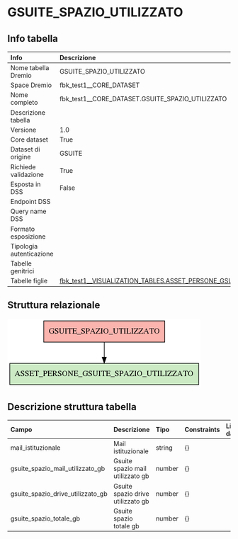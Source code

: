 # GSUITE_SPAZIO_UTILIZZATO

## Info tabella

| Info                     | Descrizione                                                                                                                                                   |
|:-------------------------|:--------------------------------------------------------------------------------------------------------------------------------------------------------------|
| Nome tabella Dremio      | GSUITE_SPAZIO_UTILIZZATO                                                                                                                                      |
| Space Dremio             | fbk_test1__CORE_DATASET                                                                                                                                       |
| Nome completo            | fbk_test1__CORE_DATASET.GSUITE_SPAZIO_UTILIZZATO                                                                                                              |
| Descrizione tabella      |                                                                                                                                                               |
| Versione                 | 1.0                                                                                                                                                           |
| Core dataset             | True                                                                                                                                                          |
| Dataset di origine       | GSUITE                                                                                                                                                        |
| Richiede validazione     | True                                                                                                                                                          |
| Esposta in DSS           | False                                                                                                                                                         |
| Endpoint DSS             |                                                                                                                                                               |
| Query name DSS           |                                                                                                                                                               |
| Formato esposizione      |                                                                                                                                                               |
| Tipologia autenticazione |                                                                                                                                                               |
| Tabelle genitrici        |                                                                                                                                                               |
| Tabelle figlie           | [fbk_test1__VISUALIZATION_TABLES.ASSET_PERSONE_GSUITE_SPAZIO_UTILIZZATO](/fbk_test1__VISUALIZATION_TABLES/ASSET_PERSONE_GSUITE_SPAZIO_UTILIZZATO/markdown.md) |

## Struttura relazionale

![GSUITE_SPAZIO_UTILIZZATO](./graph_png.png)

## Descrizione struttura tabella

| Campo                             | Descrizione                       | Tipo   | Constraints   | Linked data   | errors   |
|:----------------------------------|:----------------------------------|:-------|:--------------|:--------------|:---------|
| mail_istituzionale                | Mail istituzionale                | string | {}            |               | {}       |
| gsuite_spazio_mail_utilizzato_gb  | Gsuite spazio mail utilizzato gb  | number | {}            |               | {}       |
| gsuite_spazio_drive_utilizzato_gb | Gsuite spazio drive utilizzato gb | number | {}            |               | {}       |
| gsuite_spazio_totale_gb           | Gsuite spazio totale gb           | number | {}            |               | {}       |
